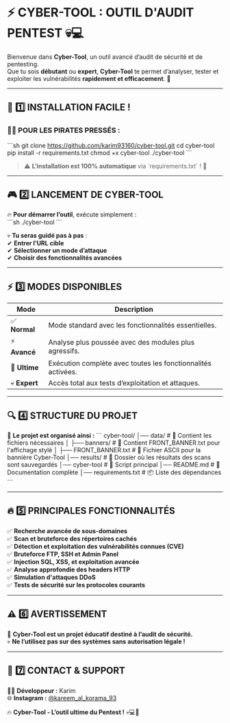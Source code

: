 # ⚡ CYBER-TOOL : OUTIL D'AUDIT PENTEST 💀💻

Bienvenue dans **Cyber-Tool**, un outil avancé d’audit de sécurité et de pentesting.  
Que tu sois **débutant** ou **expert**, **Cyber-Tool** te permet d’analyser, tester et exploiter les vulnérabilités **rapidement et efficacement**. 🚀  

---

## 🎯 **1️⃣ INSTALLATION FACILE !**

### 🏴‍☠️ **POUR LES PIRATES PRESSÉS :**
\`\`\`sh
git clone https://github.com/karim93160/cyber-tool.git
cd cyber-tool
pip install -r requirements.txt
chmod +x cyber-tool
./cyber-tool
\`\`\`
> ⚠️ **L’installation est 100% automatique** via \`requirements.txt\` ! 🎯

---

## 🎮 **2️⃣ LANCEMENT DE CYBER-TOOL**

🔥 **Pour démarrer l’outil**, exécute simplement :  
\`\`\`sh
./cyber-tool
\`\`\`

💀 **Tu seras guidé pas à pas** :  
✔ **Entrer l’URL cible**  
✔ **Sélectionner un mode d’attaque**  
✔ **Choisir des fonctionnalités avancées**  

---

## ⚡ **3️⃣ MODES DISPONIBLES**
| Mode         | Description |
|-------------|------------|
| ✅ **Normal** | Mode standard avec les fonctionnalités essentielles. |
| ⚡ **Avancé** | Analyse plus poussée avec des modules plus agressifs. |
| 🔻 **Ultime** | Exécution complète avec toutes les fonctionnalités activées. |
| 💀 **Expert** | Accès total aux tests d’exploitation et attaques. |

---

## 🔍 **4️⃣ STRUCTURE DU PROJET**
📂 **Le projet est organisé ainsi :**
\`\`\`
cyber-tool/
│── data/                 # 📂 Contient les fichiers nécessaires
│   ├── banners/          # 🎨 Contient FRONT_BANNER.txt pour l'affichage stylé
│   ├── FRONT_BANNER.txt  # 🏴 Fichier ASCII pour la bannière Cyber-Tool
│── results/              # 📂 Dossier où les résultats des scans sont sauvegardés
│── cyber-tool            # 🚀 Script principal
│── README.md             # 📜 Documentation complète
│── requirements.txt      # 📦 Liste des dépendances
\`\`\`

---

## 🔥 **5️⃣ PRINCIPALES FONCTIONNALITÉS**
✅ **Recherche avancée de sous-domaines**  
✅ **Scan et bruteforce des répertoires cachés**  
✅ **Détection et exploitation des vulnérabilités connues (CVE)**  
✅ **Bruteforce FTP, SSH et Admin Panel**  
✅ **Injection SQL, XSS, et exploitation avancée**  
✅ **Analyse approfondie des headers HTTP**  
✅ **Simulation d'attaques DDoS**  
✅ **Tests de sécurité sur les protocoles courants**  

---

## ⚠️ **6️⃣ AVERTISSEMENT**
🚨 **Cyber-Tool est un projet éducatif destiné à l’audit de sécurité.**  
💀 **Ne l’utilisez pas sur des systèmes sans autorisation légale !**  

---

## 📩 **7️⃣ CONTACT & SUPPORT**  
👨‍💻 **Développeur :** Karim  
🌐 **Instagram :** [@kareem_al_korama_93](https://instagram.com/kareem_al_korama_93)  

🔥 **Cyber-Tool - L’outil ultime du Pentest !** 💀💻🚀
